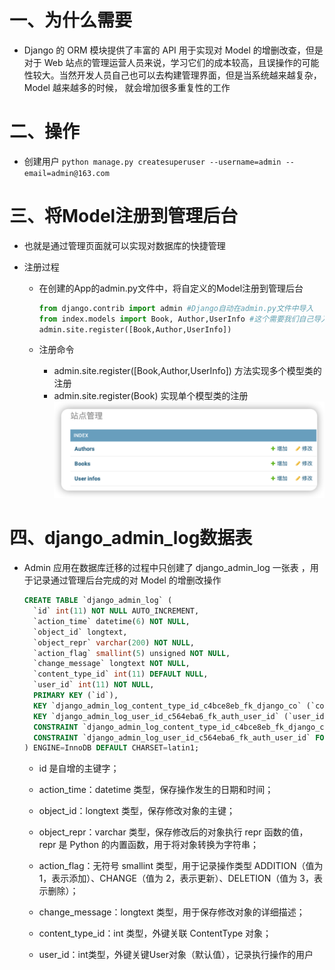 # 一、为什么需要

- Django 的 ORM 模块提供了丰富的 API 用于实现对 Model 的增删改查，但是对于 Web 站点的管理运营人员来说，学习它们的成本较高，且误操作的可能性较大。当然开发人员自己也可以去构建管理界面，但是当系统越来越复杂，Model 越来越多的时候， 就会增加很多重复性的工作

# 二、操作

- 创建用户 `python manage.py createsuperuser --username=admin --email=admin@163.com`

# 三、将Model注册到管理后台

- 也就是通过管理页面就可以实现对数据库的快捷管理

- 注册过程

  - 在创建的App的admin.py文件中，将自定义的Model注册到管理后台

    ```python
    from django.contrib import admin #Django自动在admin.py文件中导入
    from index.models import Book, Author,UserInfo #这个需要我们自己导入相应的模型类（数据表）
    admin.site.register([Book,Author,UserInfo])
    ```

  - 注册命令

    - admin.site.register([Book,Author,UserInfo]) 方法实现多个模型类的注册
    - admin.site.register(Book) 实现单个模型类的注册![image-20220320225437581](https://raw.githubusercontent.com/yaocunhao/picture/main/image-20220320225437581.png)

# 四、django_admin_log数据表

- Admin 应用在数据库迁移的过程中只创建了 django_admin_log 一张表 ，用于记录通过管理后台完成的对 Model 的增删改操作

  ```sql
  CREATE TABLE `django_admin_log` (
    `id` int(11) NOT NULL AUTO_INCREMENT,
    `action_time` datetime(6) NOT NULL,
    `object_id` longtext,
    `object_repr` varchar(200) NOT NULL,
    `action_flag` smallint(5) unsigned NOT NULL,
    `change_message` longtext NOT NULL,
    `content_type_id` int(11) DEFAULT NULL,
    `user_id` int(11) NOT NULL,
    PRIMARY KEY (`id`),
    KEY `django_admin_log_content_type_id_c4bce8eb_fk_django_co` (`content_type_id`),
    KEY `django_admin_log_user_id_c564eba6_fk_auth_user_id` (`user_id`),
    CONSTRAINT `django_admin_log_content_type_id_c4bce8eb_fk_django_co` FOREIGN KEY (`content_type_id`) REFERENCES `django_content_type` (`id`),
    CONSTRAINT `django_admin_log_user_id_c564eba6_fk_auth_user_id` FOREIGN KEY (`user_id`) REFERENCES `auth_user` (`id`)
  ) ENGINE=InnoDB DEFAULT CHARSET=latin1;
  ```

  - id 是自增的主键字；
  - action_time：datetime 类型，保存操作发生的日期和时间；
  - object_id：longtext 类型，保存修改对象的主键；
  - object_repr：varchar 类型，保存修改后的对象执行 repr 函数的值，repr 是 Python 的内置函数，用于将对象转换为字符串；
  - action_flag：无符号 smallint 类型，用于记录操作类型 ADDITION（值为1，表示添加）、CHANGE（值为 2，表示更新）、DELETION（值为 3，表示删除）；
  - change_message：longtext 类型，用于保存修改对象的详细描述；
  - content_type_id：int 类型，外键关联 ContentType 对象；

  - user_id：int类型，外键关键User对象（默认值），记录执行操作的用户